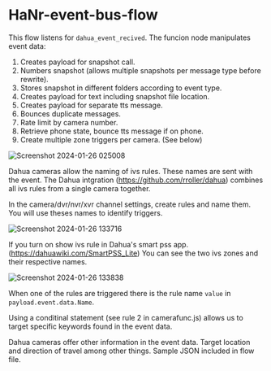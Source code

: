 # HaNr-event-bus-flow

This flow listens for `dahua_event_recived`. The funcion node manipulates event data:

1. Creates payload for snapshot call.
2. Numbers snapshot (allows multiple snapshots per message type before rewrite).
3. Stores snapshot in different folders according to event type.
4. Creates payload for text including snapshot file location.
5. Creates payload for separate tts message.
6. Bounces duplicate messages.
7. Rate limit by camera number.
8. Retrieve  phone state, bounce tts message if on phone.
9. Create multiple zone triggers per camera. (See below)

![Screenshot 2024-01-26 025008](https://github.com/Mikefila/HaNr-event-bus-flow/assets/74340408/985907b3-b5df-4988-80ed-6bd070e30632)

Dahua cameras allow the naming of ivs rules. These names are sent with the event. The Dahua intgration (https://github.com/rroller/dahua) combines all ivs rules from a single camera together. 

In the camera/dvr/nvr/xvr channel settings, create rules and name them. You will use theses names to identify triggers.

![Screenshot 2024-01-26 133716](https://github.com/Mikefila/HaNr-event-bus-flow/assets/74340408/375e07a0-7ea6-4e02-8cdc-3d0c82aef6df)


If you turn on show ivs rule in Dahua's smart pss app. (https://dahuawiki.com/SmartPSS_Lite) You can see the two ivs zones and their respective names.

![Screenshot 2024-01-26 133838](https://github.com/Mikefila/HaNr-event-bus-flow/assets/74340408/5a737624-4fb3-4f27-8c52-726521eb12b1)

When one of the rules are triggered there is the rule name `value` in `payload.event.data.Name`.

Using a conditinal statement (see rule 2 in camerafunc.js) allows us to target specific keywords found in the event data.

Dahua cameras offer other information in the event data. Target location and direction of travel among other things. Sample JSON included in flow file.
